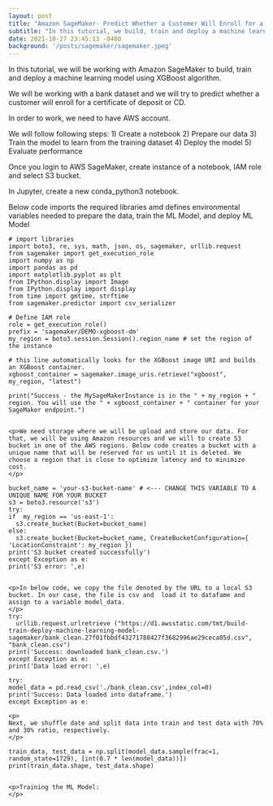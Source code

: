 ```yaml
---
layout: post
title: "Amazon SageMaker- Predict Whether a Customer Will Enroll for a Certificate of Deposit"
subtitle: "In this tutorial, we build, train and deploy a machine learning model with AWS SageMaker"
date: 2021-10-27 23:45:13 -0400
background: '/posts/sagemaker/sagemaker.jpeg'
---
```


<p>In this tutorial, we will be working with Amazon SageMaker to build, train and deploy a machine learning model using XGBoost algorithm.</p>

<p>We will be working with a bank dataset and we will try to predict whether a customer will enroll for a certificate of deposit or CD.</p>

<p>In order to work, we need to have AWS account.</p>

<p>We will follow following steps: 1) Create a notebook 2) Prepare our data 3) Train the model to learn from the training dataset 4) Deploy the model 5) Evaluate performance</p>

<p>Once you login to AWS SageMaker, create instance of a notebook, IAM role and select S3 bucket.</p>

<p>In Jupyter, create a new conda_python3 notebook.</p>

<p>Below code imports the required libraries amd defines environmental variables needed to prepare the data, train the ML Model, and deploy ML Model

</p>

    # import libraries
    import boto3, re, sys, math, json, os, sagemaker, urllib.request
    from sagemaker import get_execution_role
    import numpy as np
    import pandas as pd
    import matplotlib.pyplot as plt
    from IPython.display import Image
    from IPython.display import display
    from time import gmtime, strftime
    from sagemaker.predictor import csv_serializer

    # Define IAM role
    role = get_execution_role()
    prefix = 'sagemaker/DEMO-xgboost-dm'
    my_region = boto3.session.Session().region_name # set the region of the instance

    # this line automatically looks for the XGBoost image URI and builds an XGBoost container.
    xgboost_container = sagemaker.image_uris.retrieve("xgboost", my_region, "latest")

    print("Success - the MySageMakerInstance is in the " + my_region + " region. You will use the " + xgboost_container + " container for your SageMaker endpoint.")
    
    
    <p>We need storage where we will be upload and store our data. For that, we will be using Amazon resources and we will to create S3 bucket in one of the AWS regions. Below code creates a bucket with a unique name that will be reserved for us until it is deleted. We choose a region that is close to optimize latency and to minimize cost. 
    </p>
    
    bucket_name = 'your-s3-bucket-name' # <--- CHANGE THIS VARIABLE TO A UNIQUE NAME FOR YOUR BUCKET
    s3 = boto3.resource('s3')
    try:
    if  my_region == 'us-east-1':
      s3.create_bucket(Bucket=bucket_name)
    else: 
      s3.create_bucket(Bucket=bucket_name, CreateBucketConfiguration={ 'LocationConstraint': my_region })
    print('S3 bucket created successfully')
    except Exception as e:
    print('S3 error: ',e)

    
    <p>In below code, we copy the file denoted by the URL to a local S3 bucket. In our case, the file is csv and  load it to datafame and assign to a variable model_data. 
    </p>
    try:
      urllib.request.urlretrieve ("https://d1.awsstatic.com/tmt/build-train-deploy-machine-learning-model-sagemaker/bank_clean.27f01fbbdf43271788427f3682996ae29ceca05d.csv", "bank_clean.csv")
    print('Success: downloaded bank_clean.csv.')
    except Exception as e:
    print('Data load error: ',e)

    try:
    model_data = pd.read_csv('./bank_clean.csv',index_col=0)
    print('Success: Data loaded into dataframe.')
    except Exception as e:

    <p>
    Next, we shuffle date and split data into train and test data with 70%  and 30% ratio, respectively. 
    </p>
    
    train_data, test_data = np.split(model_data.sample(frac=1, random_state=1729), [int(0.7 * len(model_data))])
    print(train_data.shape, test_data.shape)


    <p>Training the ML Model:
    </p>
